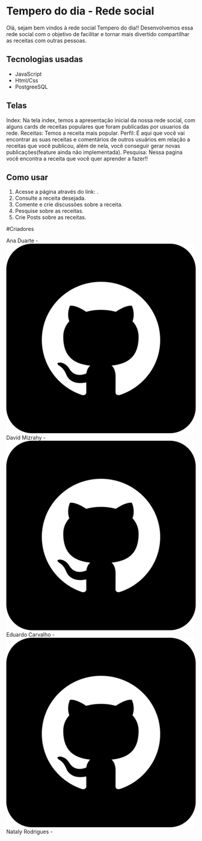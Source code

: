 # Tempero do dia - Rede social

Olá, sejam bem vindos à rede social Tempero do dia!!
Desenvolvemos essa rede social com o objetivo de facilitar e tornar mais divertido compartilhar as receitas com outras pessoas.

## Tecnologias usadas

- JavaScript
- Html/Css
- PostgreeSQL

## Telas

Index: Na tela index, temos a apresentação inicial da nossa rede social, com alguns cards de receitas populares que foram publicadas por usuarios da rede.
Receitas: Temos a receita mais popular.
Perfil: É aqui que você vai encontrar as suas receitas e comentários de outros usuários em relação a receitas que você publicou, além de nela, você conseguir gerar novas publicações(feature ainda não implementada).
Pesquisa: Nessa pagina você encontra a receita que você quer aprender a fazer!!

## Como usar

1. Acesse a página através do link: .
2. Consulte a receita desejada.
3. Comente e crie discussões sobre a receita.
4. Pesquise sobre as receitas.
5. Crie Posts sobre as receitas.


#Criadores

Ana Duarte - <a href="https://github.com/AnaDuarteS"><img src="assets/github.png"></a>
David Mizrahy -<a href="https://github.com/DavidMzNeto"><img src="assets/github.png"></a>
Eduardo Carvalho - <a href="https://github.com/DavidMzNeto"><img src="assets/github.png"></a>
Nataly Rodrigues - <a href="https://github.com/natalyrodrigues" src="assets/github.png"><img></a>
